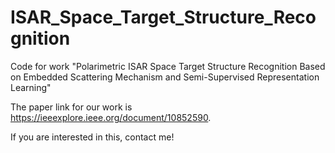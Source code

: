 # ISAR_Space_Target_Structure_Recognition
Code for work "Polarimetric ISAR Space Target Structure Recognition Based on Embedded Scattering Mechanism and Semi-Supervised Representation Learning"

The paper link for our work is https://ieeexplore.ieee.org/document/10852590.

If you are interested in this, contact me!
